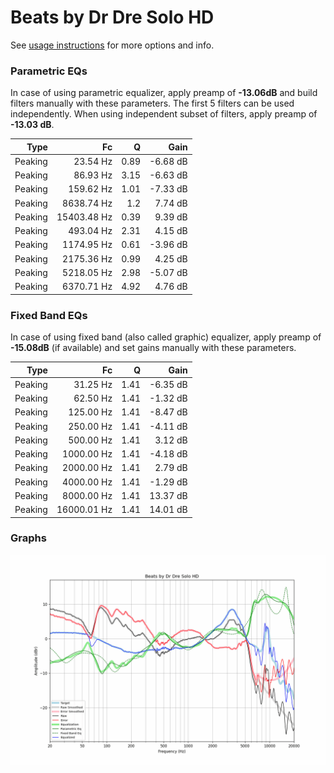 # Beats by Dr Dre Solo HD
See [usage instructions](https://github.com/jaakkopasanen/AutoEq#usage) for more options and info.

### Parametric EQs
In case of using parametric equalizer, apply preamp of **-13.06dB** and build filters manually
with these parameters. The first 5 filters can be used independently.
When using independent subset of filters, apply preamp of **-13.03 dB**.

| Type    | Fc          |    Q | Gain     |
|--------:|------------:|-----:|---------:|
| Peaking | 23.54 Hz    | 0.89 | -6.68 dB |
| Peaking | 86.93 Hz    | 3.15 | -6.63 dB |
| Peaking | 159.62 Hz   | 1.01 | -7.33 dB |
| Peaking | 8638.74 Hz  | 1.2  | 7.74 dB  |
| Peaking | 15403.48 Hz | 0.39 | 9.39 dB  |
| Peaking | 493.04 Hz   | 2.31 | 4.15 dB  |
| Peaking | 1174.95 Hz  | 0.61 | -3.96 dB |
| Peaking | 2175.36 Hz  | 0.99 | 4.25 dB  |
| Peaking | 5218.05 Hz  | 2.98 | -5.07 dB |
| Peaking | 6370.71 Hz  | 4.92 | 4.76 dB  |

### Fixed Band EQs
In case of using fixed band (also called graphic) equalizer, apply preamp of **-15.08dB**
(if available) and set gains manually with these parameters.

| Type    | Fc          |    Q | Gain     |
|--------:|------------:|-----:|---------:|
| Peaking | 31.25 Hz    | 1.41 | -6.35 dB |
| Peaking | 62.50 Hz    | 1.41 | -1.32 dB |
| Peaking | 125.00 Hz   | 1.41 | -8.47 dB |
| Peaking | 250.00 Hz   | 1.41 | -4.11 dB |
| Peaking | 500.00 Hz   | 1.41 | 3.12 dB  |
| Peaking | 1000.00 Hz  | 1.41 | -4.18 dB |
| Peaking | 2000.00 Hz  | 1.41 | 2.79 dB  |
| Peaking | 4000.00 Hz  | 1.41 | -1.29 dB |
| Peaking | 8000.00 Hz  | 1.41 | 13.37 dB |
| Peaking | 16000.01 Hz | 1.41 | 14.01 dB |

### Graphs
![](./Beats%20by%20Dr%20Dre%20Solo%20HD.png)